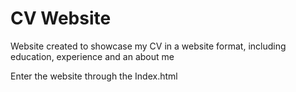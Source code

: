 # CV Website
Website created to showcase my CV in a website format, including education, experience and an about me

Enter the website through the Index.html
